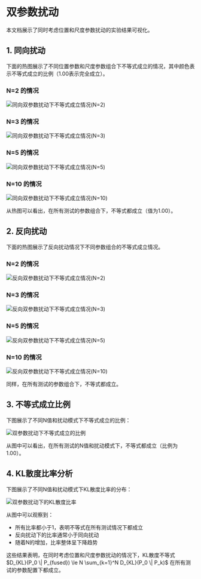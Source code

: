 # 双参数扰动

本文档展示了同时考虑位置和尺度参数扰动的实验结果可视化。

## 1. 同向扰动

下面的热图展示了不同位置参数和尺度参数组合下不等式成立的情况，其中颜色表示不等式成立的比例（1.00表示完全成立）。

### N=2 的情况

![同向双参数扰动下不等式成立情况(N=2)](../assets/both_params_same_direction_N2.png)

### N=3 的情况

![同向双参数扰动下不等式成立情况(N=3)](../assets/both_params_same_direction_N3.png)

### N=5 的情况

![同向双参数扰动下不等式成立情况(N=5)](../assets/both_params_same_direction_N5.png)

### N=10 的情况

![同向双参数扰动下不等式成立情况(N=10)](../assets/both_params_same_direction_N10.png)

从热图可以看出，在所有测试的参数组合下，不等式都成立（值为1.00）。

## 2. 反向扰动

下面的热图展示了反向扰动情况下不同参数组合的不等式成立情况。

### N=2 的情况

![反向双参数扰动下不等式成立情况(N=2)](../assets/both_params_opposite_direction_N2.png)

### N=3 的情况

![反向双参数扰动下不等式成立情况(N=3)](../assets/both_params_opposite_direction_N3.png)

### N=5 的情况

![反向双参数扰动下不等式成立情况(N=5)](../assets/both_params_opposite_direction_N5.png)

### N=10 的情况

![反向双参数扰动下不等式成立情况(N=10)](../assets/both_params_opposite_direction_N10.png)

同样，在所有测试的参数组合下，不等式都成立。

## 3. 不等式成立比例

下图展示了不同N值和扰动模式下不等式成立的比例：

![双参数扰动下不等式成立的比例](../assets/both_params_inequality_holds.png)

从图中可以看出，在所有测试的N值和扰动模式下，不等式都成立（比例为1.00）。

## 4. KL散度比率分析

下图展示了不同N值和扰动模式下KL散度比率的分布：

![双参数扰动下的KL散度比率](../assets/both_params_ratio_boxplot.png)

从图中可以观察到：
- 所有比率都小于1，表明不等式在所有测试情况下都成立
- 反向扰动下的比率通常小于同向扰动
- 随着N的增加，比率整体呈下降趋势

这些结果表明，在同时考虑位置和尺度参数扰动的情况下，KL散度不等式 $D_{KL}(P_0 \| P_{fused}) \le N \sum_{k=1}^N D_{KL}(P_0 \| P_k)$ 在所有测试的参数配置下都成立。
